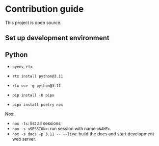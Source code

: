 # Contribution guide

This project is open source.

## Set up development environment

## Python

- `pyenv`, `rtx`
- `rtx install python@3.11`
- `rtx use -g python@3.11`

- `pip install -U pipx`
- `pipx install poetry nox`

Nox:

- `nox -ls`: list all sessions
- `nox -s <SESSION>`: run session with name _`<NAME>`_.
- `nox -s docs -p 3.11 -- --live`: build the docs and start development web server.
